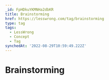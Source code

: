 ```yaml
---
_id: FpHDkuYKMNHa2dbKR
title: Brainstorming
href: https://lesswrong.com/tag/brainstorming
type: tag
tags:
  - LessWrong
  - Concept
  - Tag
synchedAt: '2022-08-29T10:59:49.222Z'
---
```

# Brainstorming

